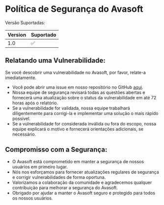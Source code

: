 # Política de Segurança do Avasoft

Versão Suportadas:

  | Version | Suportado          |
  | ------- | ------------------ |
  | 1.0   | :white_check_mark: |


## Relatando uma Vulnerabilidade:

Se você descobrir uma vulnerabilidade no Avasoft, por favor, relate-a imediatamente.
- Você pode abrir uma issue em nosso repositório no GitHub [aqui](https://github.com/Andisssu/avasoft/issues/new).
- Nossa equipe de segurança revisará todas as questões abertas e fornecerá uma atualização sobre o status da vulnerabilidade em até 72 horas após o relatório.
- Se a vulnerabilidade for validada, nossa equipe trabalhará diligentemente para corrigi-la e implementar uma solução o mais rápido possível.
- Se a vulnerabilidade for considerada inválida ou fora do escopo, nossa equipe explicará o motivo e fornecerá orientações adicionais, se necessário.

## Compromisso com a Segurança:

- O Avasoft está comprometido em manter a segurança de nossos usuários em primeiro lugar.
- Nós nos esforçamos para fornecer atualizações regulares de segurança e corrigir vulnerabilidades de forma oportuna.
- Valorizamos a colaboração da comunidade e agradecemos qualquer contribuição para melhorar a segurança do Avasoft.
- Obrigado por ajudar a manter o Avasoft seguro e protegido para todos os nossos usuários.
